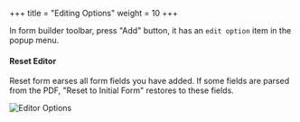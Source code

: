 +++
title = "Editing Options"
weight = 10
+++

In form builder toolbar, press "Add" button, it has an `edit option` item in the popup menu. 

#### Reset Editor

<a name="HM-EDITOR-100" class="anchor"></a>
Reset form earses all form fields you have added. If some fields are parsed from the PDF, "Reset to Initial Form" restores to these fields.


![Editor Options](/images/page/form/editor-options.png)